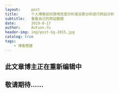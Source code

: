 ```yaml
---
layout:     post                    
title:      个人博客如何使用百度分析或谷歌分析进行网站分析               
subtitle:   看看自己的网站数据
date:       2019-8-17             
author:     Autuan.Yu
header-img: img/post-bg-2015.jpg    
catalog: true                      
tags:                               
    - 博客搭建
---
```


## 此文章博主正在重新编辑中
## 敬请期待......